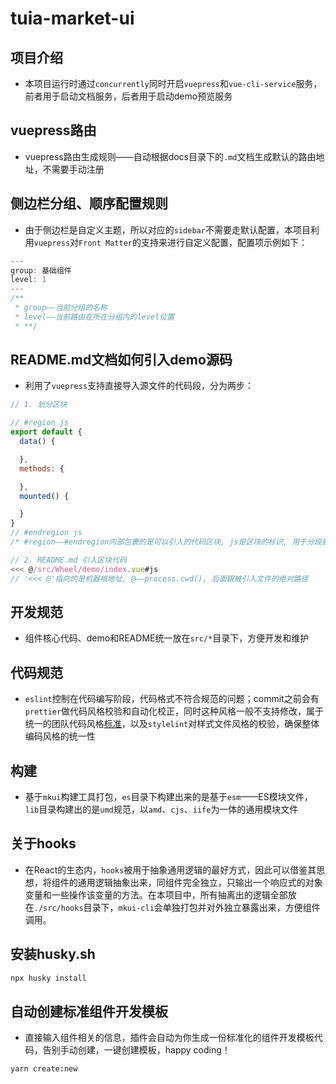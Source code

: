 # tuia-market-ui

## 项目介绍
* 本项目运行时通过`concurrently`同时开启`vuepress`和`vue-cli-service`服务，前者用于启动文档服务，后者用于启动demo预览服务

## vuepress路由
* vuepress路由生成规则——自动根据docs目录下的`.md`文档生成默认的路由地址，不需要手动注册

## 侧边栏分组、顺序配置规则
* 由于侧边栏是自定义主题，所以对应的`sidebar`不需要走默认配置，本项目利用`vuepress`对`Front Matter`的支持来进行自定义配置，配置项示例如下：
```js
---
group: 基础组件
level: 1
---
/**
 * group——当前分组的名称
 * level——当前路由在所在分组内的level位置
 * **/
```

## README.md文档如何引入demo源码
* 利用了`vuepress`支持直接导入源文件的代码段，分为两步：
```js
// 1. 划分区块

// #region js
export default {
  data() {

  },
  methods: {

  },
  mounted() {

  }
}
// #endregion js
/* #region——#endregion内部包裹的是可以引入的代码区块, js是区块的标识, 用于分段展示 */

// 2. README.md 引入区块代码
<<< @/src/Wheel/demo/index.vue#js
// '<<< @'指向的是机器根地址, @——process.cwd(), 后面跟被引入文件的绝对路径
```
## 开发规范
* 组件核心代码、demo和README统一放在`src/*`目录下，方便开发和维护

## 代码规范
* `eslint`控制在代码编写阶段，代码格式不符合规范的问题；commit之前会有`prettier`做代码风格校验和自动化校正，同时这种风格一般不支持修改，属于统一的团队代码风格[标准](https://github.com/prettier/prettier/issues/40)，以及`stylelint`对样式文件风格的校验，确保整体编码风格的统一性

## 构建
* 基于`mkui`构建工具打包，`es`目录下构建出来的是基于`esm`——ES模块文件，`lib`目录构建出的是`umd`规范，以`amd`、`cjs`、`iife`为一体的通用模块文件

## 关于hooks
* 在React的生态内，`hooks`被用于抽象通用逻辑的最好方式，因此可以借鉴其思想，将组件的通用逻辑抽象出来，同组件完全独立，只输出一个响应式的对象变量和一些操作该变量的方法。在本项目中，所有抽离出的逻辑全部放在`./src/hooks`目录下，`mkui-cli`会单独打包并对外独立暴露出来，方便组件调用。

## 安装husky.sh
```bash
npx husky install
```

## 自动创建标准组件开发模板
* 直接输入组件相关的信息，插件会自动为你生成一份标准化的组件开发模板代码，告别手动创建，一键创建模板，happy coding！
```bash
yarn create:new
```
